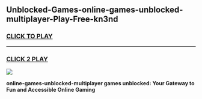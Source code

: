 
## Unblocked-Games-online-games-unblocked-multiplayer-Play-Free-kn3nd
<h3>
<a href="https://premium76.site?title=online-games-unblocked-multiplayer&ref=09A">CLICK TO PLAY</a></h3>
<hr>

<h3>
<a href="https://premium76.site?title=online-games-unblocked-multiplayer&ref=09A">CLICK 2 PLAY</a>
  
</h3>

<a href="https://premium76.site?title=online-games-unblocked-multiplayer&ref=09A"><img src="https://clearcache.store/games.png"></a>


**online-games-unblocked-multiplayer games unblocked: Your Gateway to Fun and Accessible Online Gaming**
